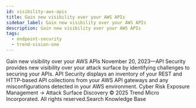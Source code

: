 ```yaml
---
id: visibility-aws-apis
title: Gain new visibility over your AWS APIs
sidebar_label: Gain new visibility over your AWS APIs
description: Gain new visibility over your AWS APIs
tags:
  - endpoint-security
  - trend-vision-one
---
```


 Gain new visibility over your AWS APIs November 20, 2023—API Security provides new visibility over your attack surface by identifying challenges to securing your APIs. API Security displays an inventory of your REST and HTTP-based API collections from your AWS API gateways and any misconfigurations detected in your AWS environment. Cyber Risk Exposure Management → Attack Surface Discovery © 2025 Trend Micro Incorporated. All rights reserved.Search Knowledge Base